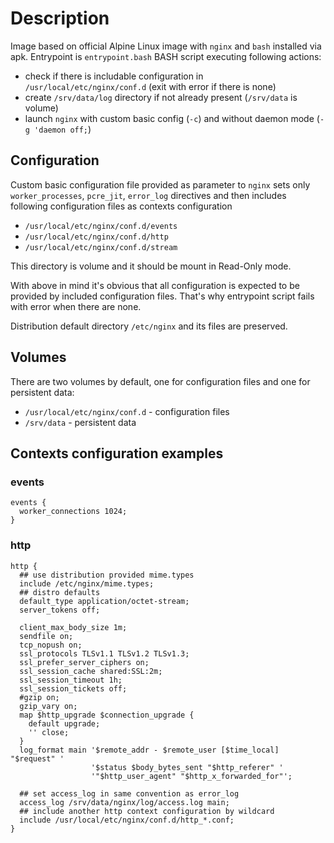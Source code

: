 # Description
Image based on official Alpine Linux image with ``nginx`` and ``bash`` installed via apk.
Entrypoint is ``entrypoint.bash`` BASH script executing following actions:
* check if there is includable configuration in ``/usr/local/etc/nginx/conf.d`` (exit with error if there is none)
* create ``/srv/data/log`` directory if not already present (``/srv/data`` is volume)
* launch ``nginx`` with custom basic config (``-c``) and without daemon mode (``-g 'daemon off;``)

## Configuration
Custom basic configuration file provided as parameter to ``nginx`` sets only
``worker_processes``, ``pcre_jit``, ``error_log`` directives and then includes
following configuration files as contexts configuration
* ``/usr/local/etc/nginx/conf.d/events``
* ``/usr/local/etc/nginx/conf.d/http``
* ``/usr/local/etc/nginx/conf.d/stream``

This directory is volume and it should be mount in Read-Only mode.

With above in mind it's obvious that all configuration is expected to be provided
by included configuration files. That's why entrypoint script fails with error
when there are none.

Distribution default directory ``/etc/nginx`` and its files are preserved.

## Volumes
There are two volumes by default, one for configuration files and one for persistent data:
* ``/usr/local/etc/nginx/conf.d`` - configuration files
* ``/srv/data`` - persistent data

## Contexts configuration examples
### events
```
events {
  worker_connections 1024;
}
```
### http
```
http { 
  ## use distribution provided mime.types 
  include /etc/nginx/mime.types;
  ## distro defaults
  default_type application/octet-stream;
  server_tokens off;
  
  client_max_body_size 1m;
  sendfile on;
  tcp_nopush on;
  ssl_protocols TLSv1.1 TLSv1.2 TLSv1.3;
  ssl_prefer_server_ciphers on;
  ssl_session_cache shared:SSL:2m;
  ssl_session_timeout 1h;
  ssl_session_tickets off;
  #gzip on;
  gzip_vary on;
  map $http_upgrade $connection_upgrade {
    default upgrade;
    '' close;
  }
  log_format main '$remote_addr - $remote_user [$time_local] "$request" '
                  '$status $body_bytes_sent "$http_referer" '
                  '"$http_user_agent" "$http_x_forwarded_for"';
  
  ## set access_log in same convention as error_log
  access_log /srv/data/nginx/log/access.log main;
  ## include another http context configuration by wildcard
  include /usr/local/etc/nginx/conf.d/http_*.conf;
}
```
